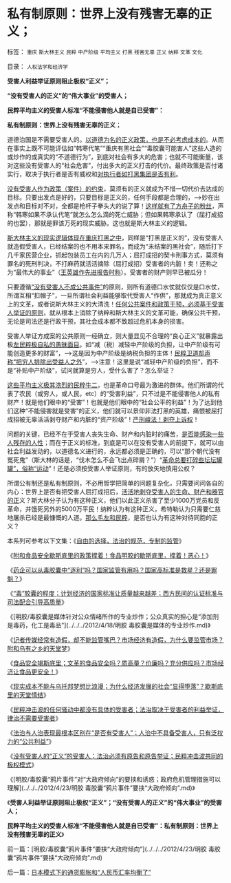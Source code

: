 # 私有制原则：世界上没有残害无辜的正义；

标签： `重庆` `斯大林主义` `民粹` `中产阶级` `平均主义` `打黑` `残害无辜` `正义` `纳粹` `文革` `文化` 

目录： `人权法学和经济学`

**受害人利益举证原则阻止极权“正义”；**

**“没有受害人的正义”的“伟大事业”的受害人；**

**民粹平均主义的受害人标准“不能侵害他人就是自已受害”：**

**私有制原则：世界上没有残害无辜的正义**；

道德治国是不需要受害人的。[以道德为名的正义政策，也是不必考虑成本的](../../../2012/4/9/公有制社会的道德层次由身份决定.md)。从而在事实上既不可能评估如“韩寒代笔”“重庆有黑社会”“毒胶囊可能害人”这些人造的或炒作的或真实的“不道德行为”，到底对社会有多大的危害；也就不可能衡量，该对这些没有受害人的“社会危害”，付出多大的正义打击的代价。最终政策是否付诸实行，取决于执行者是否有威权和[对执行者如打黑集团是否有利](../../../2012/3/15/反思愚民打黑中的多数人暴政.md)。

[没有受害人作为政策（案件）的约束](../../../2012/4/20/没有受害人的“正义”的受害人.md)，莫须有的正义就成为不惜一切代价去达成的目标。只要出发点是好的，只要目标是正义的，任何手段都是合理的，——>妙在出发点和目标对不对，全都是枪杆子拳头大的说了算！[这样就有了方舟子的粉丝](../../../2012/2/14/冒牍单于方舟子的粉丝敢死队.md)，声称“韩寒如果不承认代笔”就怎么怎么滴的死亡威胁；但如果韩寒承认了（屈打成招的也罢），那就是罪该万死的现实威胁。这也就是斯大林主义的逻辑。

[斯大林主义的现实逻辑体现在重庆打黑之中](http://hi.baidu.com/darthchn/blog/item/ece86d3e53c4b7e27d1e71b6.html)，同样是“打黑是正义的”，没有受害人就造假受害人，已经结案的也不用本来罪名，而成为“未结案的黑社会”，随后打下几千家民营企业，抓起包装员工在内的几万人；屈打成招的契卡刑事方式，莫须有罪名的死刑判决，不打麻药就活活摘除（屈打成招）受害者的内脏！卖！还称之为“最伟大的事业”（[王英雄作先进报告时称](../../../2012/3/7/改革为什么小范围会顺利，大范围难以推进？.md)）。受害者的财产则早已被瓜分！

只要遵循[“没有受害人不成公共事件”](../../../2012/4/20/法治与人治根本区别在“是否有受害人”.md)的原则，则所有道德口水仗就仅仅是口水仗，所谓互相“扣帽子”，一旦所谓社会利益能够取代受害人“作供”，那就成为真正意义上的文革，或者说斯大林主义的大清洗！[任何公共案件和政策干预，必须基于受害人举证的原则](../../../2012/4/20/食品安全竭斯底里的民粹和文革.md)，就从根本上消除了纳粹和斯大林主义的文革可能，确保公共干预，无论是司法还是行政干预，其社会成本都不致超过危机本身的损害。

受害人举证方成案的公共原则一经确立，则大量显见不合理的“良心正义”就暴露出极[左民粹极自私的愚昧面目](../../../2010/1/30/邪恶的三个层次.md)。如“减（税）减轻中产阶级的负担，让中产阶级有可能创造更多的财富”，——>这是因为中产阶级是纳税负担的主体！[民粹卫道却声称“把穷人排除出受益人之外](http://darthvad.blog.163.com/blog/static/5339947020111128253230/)”，——>注意！这里是说“减轻中产阶级的负担”，而不是“补贴中产阶级”，试问就算是穷人，受什么害了？怎么举证？

[这些平均主义极其浓烈的民粹牛二](../../../2010/2/1/老百姓不是邪恶的免疫体.md)，也是革命口号最为激进的群体。他们所谓的代表了农民（或穷人，或人民，etc）的“受害利益”，只不过是不能侵害他人的私有财产！就是他们眼中的“受害”！也就是他们眼中的“社会公平的利益”！为了达到他们这种“不能侵害就是受害”的正义，他们就可以景仰非法打黑的英雄，痛恨被屈打成招被无辜活活剥夺财产和内脏的“资产阶级”！[严刑峻法！剥夺上诉权](../../../2010/10/25/严刑峻法Vs酌情减免提供的腐败空间.md)！

问题的关键，已经不在于受害人丧失生命、财产和内脏时的痛苦，[是否能感染一些人残存的人性](../../../2012/4/9/被残杀的亲人，被灭绝的人性.md)；而在于正义的标准，到底是可以在没有受害人的前提下，就可以由社会利益发动的，以道德名义进行的，永远都必须是正确的，可以“那个朝代没有冤死鬼”（斯大林的话是，“伐木怎么不会飞出点碎屑？”）“[革命总要打碎些坛坛罐罐”，俗称“运动](../../../2011/11/2/不惜他人一切代价的无私奋斗.md)”！还是必须按受害人举证原则，有的放矢地慎用公权？

所谓公有制还是私有制原则，不必用哲学把简单的问题复杂化，只需要问问各自的内心：世界上是否有把受害人屈打成招后，[活活地剥夺受害人的生命、财产和器官的正](../../../2009/11/19/人权完整性和器官移植.md)义？斯大林分子认为有这种正义，他们以此正义杀害了至少1000万党员和反革命，并饿死另外的5000万平民！纳粹认为有这种正义，希特勒认为只需要仁慈地屠杀已经是最慷慨的人道。[那么毛左和民粹](../../../2011/10/21/民主不是为了报复，请不要选择克伦威尔革命.md)，是否也认为有这种对待同胞的正义？

本系列可参考以下文集：《[自由的选择，法治的规范，专制的监管](../../../2011/7/16/自由的选择，法治的规范，专制的监管.md)》

《[附和食品安全歇斯底里的政策撑着！食品明胶的歇斯底里，撑着！恶心！](../../../2012/4/10/附和食品安全歇斯底里的民粹，撑着！恶心！.md)》

《[药企可以从毒胶囊中“逐利”吗？国家监管有用吗？国家高标准是救星？还是罪魁？](../../../2012/4/18/药企可以从毒胶囊中“逐利”吗？.md)》

《[“毒”胶囊的程度；计划经济的国家标准让质量越来越差；西方民间的认证标准与司法配合引导高质量](../../../2012/4/18/药企可以从毒胶囊中“逐利”吗？.md)》

《[明胶/毒胶囊是媒体针对公众情绪所作的专业炒作；公众真实的担心是“添加剂是毒药，化工是毒品”](../../../2012/4/18/明胶 毒胶囊是媒体的专业炒作.md)》

《[记者传媒经常有造假，却不能监管嘴巴？市场经济有造假，为什么要监管市场？附和乌有之乡的天堂梦](../../../2012/4/19/反对管制传媒的记者们，要求管制各行各业.md)》

《[食品安全竭斯底里；文革的食品安全吗？质高量？价廉吗？充分供应吗？市场经济让食品更安全！](../../../2012/4/19/食品安全竭斯底里的文革喧闹.md)》

《[现实成本不能与乌托邦梦想比浪漫；为什么经济发展的社会“显得堕落”？歇斯底里的天堂情结](../../../2012/4/19/民粹冲击波中歇斯底里的天堂情结.md)》

《[民粹冲击波的任何骚动中都没有具体的受害者；法治取决于受害者的利益举证，律治不需要受害者](../../../2012/4/20/食品安全竭斯底里的民粹和文革.md)》

《[法治与人治表现最根本区别在“是否有受害人”；人治中不具备受害人，只有泛权力的“公共利益”](../../../2012/4/20/法治与人治根本区别在“是否有受害人”.md)》

《[没有受害人的“正义”的受害人；法治必须有原告和原告举证；民粹冲击波共同的极权模式](../../../2012/4/20/没有受害人的“正义”的受害人.md)》

《[明胶/毒胶囊“鸦片事件”对“大政府倾向”的要挟和诱惑；政府危机管理措施可以理解](../../../2012/4/23/明胶 毒胶囊“鸦片事件”要挟“大政府倾向”.md)》

《**受害人利益举证原则阻止极权“正义”；“没有受害人的正义”的“伟大事业”的受害人；**

**民粹平均主义的受害人标准“不能侵害他人就是自已受害”：私有制原则：世界上没有残害无辜的正义**》

前一篇：[明胶/毒胶囊“鸦片事件”要挟“大政府倾向”](../../../2012/4/23/明胶 毒胶囊“鸦片事件”要挟“大政府倾向”.md)

后一篇：[日本模式下的通货膨胀和“人民币汇率均衡了”](../../../2012/4/23/日本模式下的通货膨胀和“人民币汇率均衡了”.md)